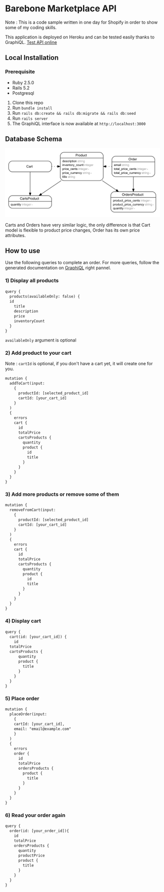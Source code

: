 
# Barebone Marketplace API

Note : This is a code sample written in one day for Shopify in order to show some of my coding skills.

This application is deployed on Heroku and can be tested easily thanks to GraphiQL.
 [Test API online](https://marketplace-api-demo.herokuapp.com/)

## Local Installation

### Prerequisite
- Ruby 2.5.0
- Rails 5.2
- Postgresql

 1. Clone this repo
 2. Run `bundle install`
 3. Run `rails db:create && rails db:migrate && rails db:seed`
 4. Run `rails server`
 5. The GraphiQL interface is now available at `http://localhost:3000`

## Database Schema
![Schema description](https://github.com/raphaelescoyez/marketplace_api/blob/master/public/marketplace_api.png?raw=true)

Carts and Orders have very similar logic, the only difference is that Cart model is flexible to product price changes, Order has its own price attributes.

## How to use

Use the following queries to complete an order.
For more queries, follow the generated documentation on [GraphiQL](https://marketplace-api-demo.herokuapp.com/) right pannel.

### 1) Display all products
```
query {
  products(availableOnly: false) {
  id
    title
    description
    price
    inventoryCount
  }
}
```
`availableOnly` argument is optional

### 2) Add product to your cart
Note : `cartId` is optional, if you don't have a cart yet, it will create one for you.
```
mutation {
  addToCart(input:
    {
      productId: [selected_product_id]
      cartId: [your_cart_id]
    }
  )
  {
    errors
    cart {
      id
      totalPrice
      cartsProducts {
        quantity
        product {
          id
          title
        }
      }
    }
  }
}
```

### 3) Add more products or remove some of them
```
mutation {
  removeFromCart(input:
    {
      productId: [selected_product_id]
      cartId: [your_cart_id]
    }
  )
  {
    errors
    cart {
      id
      totalPrice
      cartsProducts {
        quantity
        product {
          id
          title
        }
      }
    }
  }
}
```

### 4) Display cart
```
query {
  cart(id: [your_cart_id]) {
    id
  totalPrice
  cartsProducts {
      quantity
      product {
        title
      }
    }
  }
}
```

### 5) Place order
```
mutation {
  placeOrder(input:
    {
    cartId: [your_cart_id],
    email: "email@example.com"
    }
  )
  {
    errors
    order {
      id
      totalPrice
      ordersProducts {
        product {
          title
        }
      }
    }
  }
}
```

### 6) Read your order again
```
query {
  order(id: [your_order_id]){
    id
    totalPrice
    ordersProducts {
      quantity
      productPrice
      product {
      	title
      }
    }
  }
}
```
